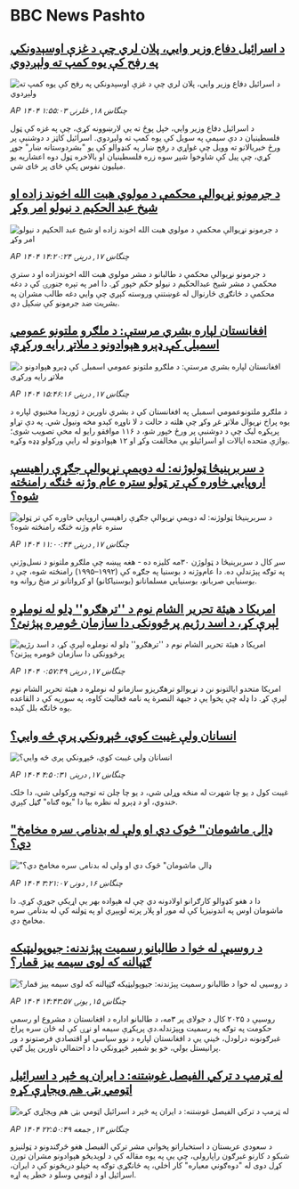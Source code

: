 # BBC News Pashto## [د اسرائیل دفاع وزیر وايي، پلان لري چې د غزې اوسېدونکي په رفح کې یوه کمپ ته ولېږدوي](https://www.bbc.com/pashto/articles/cj61wklgl6go?at_campaign=githubrss)![د اسرائیل دفاع وزیر وايي، پلان لري چې د غزې اوسېدونکي په رفح کې یوه کمپ ته ولېږدوي](https://ichef.bbci.co.uk/ace/ws/240/cpsprodpb/ba73/live/764175f0-5c61-11f0-a40e-a1af2950b220.jpg)_AP ۱۴۰۴ چنگاښ ۱۸, څلرنۍ ۱:۵۵:۰۳_د اسرائیل دفاع وزیر وايي، خپل پوځ ته یې لارښوونه کړې، چې په غزه کې ټول فلسطینیان د دې سیمې په سویل کې یوه کمپ ته ولېږدوي.
اسرائیل کاټز د دوشنبې پر ورځ خبریالانو ته وویل چې غواړي د رفح ښار په کنډوالو کې یو "بشردوستانه ښار" جوړ کړي، چې پیل کې شاوخوا شپږ سوه زره فلسطینیان  او بالاخره ټول دوه اعشاریه یو میلیون نفوس پکې ځای پر ځای شي.## [د جرمونو نړیوالې محکمې د مولوي هبت الله اخوند زاده او شیخ عبد الحکیم د نیولو امر وکړ](https://www.bbc.com/pashto/articles/clyxdm88grwo?at_campaign=githubrss)![د جرمونو نړیوالې محکمې د مولوي هبت الله اخوند زاده او شیخ عبد الحکیم د نیولو امر وکړ](https://ichef.bbci.co.uk/ace/ws/240/cpsprodpb/fa83/live/1d202350-5c06-11f0-b5c5-012c5796682d.jpg)_AP ۱۴۰۴ چنگاښ ۱۷, درېنۍ ۱۴:۲۰:۲۴_د جرمونو نړیوالې محکمې د طالبانو د مشر مولوي هبت الله اخوندزاده او د سترې محکمې د مشر شیخ عبدالحکیم د نیولو حکم خپور کړ. دا امر په تېره جنورۍ کې د دغه محکمې د ځانګړي څارنوال له غوښتنې وروسته کېږي چې وايي دغه طالب مشران په بشریت ضد جرمونو کې ښکېل دي.## [افغانستان لپاره بشري مرستې: د ملګرو ملتونو عمومي اسمبلۍ کې ډېرو هېوادونو د ملاتړ رایه ورکړې](https://www.bbc.com/pashto/articles/cdjx870xypeo?at_campaign=githubrss)![افغانستان لپاره بشري مرستې: د ملګرو ملتونو عمومي اسمبلۍ کې ډېرو هېوادونو د ملاتړ رایه ورکړې](https://ichef.bbci.co.uk/ace/ws/240/cpsprodpb/2cfa/live/58135e50-5be8-11f0-9584-0dcfb55e8671.jpg)_AP ۱۴۰۴ چنگاښ ۱۷, درېنۍ ۱۵:۴۶:۱۶_د ملګرو ملتونوعمومي اسمبلۍ  په افغانستان کې د بشري ناورین د ژورېدا مخنیوي لپاره د یوه پراخ نړیوال ملاتړ غږ وکړ چې هلته د حالت د لا ناوړه کېدو مخه ونیول شي. په دې تړاو پرېکړه‌ لیک چې د دوشنبې پر ورځ خپور شو، د ۱۱۶ موافقو رایو له مخې تصویب شوی؛ یوازې متحده ایالات او اسرائیلو یې مخالفت وکړ او ۱۲ هېوادونو له رایې ورکولو ډډه وکړه.## [د سربرېنيڅا ټولوژنه: له دویمې نړیوالې جګړې راهیسې اروپایي خاوره کې تر ټولو ستره عام وژنه څنګه رامنځته شوه؟](https://www.bbc.com/pashto/articles/crk67vdjnygo?at_campaign=githubrss)![د سربرېنيڅا ټولوژنه: له دویمې نړیوالې جګړې راهیسې اروپایي خاوره کې تر ټولو ستره عام وژنه څنګه رامنځته شوه؟](https://ichef.bbci.co.uk/ace/ws/240/cpsprodpb/7e84/live/232cbd40-5bdd-11f0-960d-e9f1088a89fe.jpg)_AP ۱۴۰۴ چنگاښ ۱۷, درېنۍ ۱۱:۰۰:۴۴_سږ کال د سربرېنيڅا د ټولوژن ۳۰مه کلیزه ده - هغه پېښه چې ملګرو ملتونو د نسل‌وژنې په توګه پېژندلې ده.
دا عام‌وژنه د بوسنیا په جګړه کې (۱۹۹۲–۱۹۹۵) رامنځته شوه، چې د بوسنیایي صربانو، بوسنیایي مسلمانانو (بوسنیاکانو) او کرواتانو تر منځ روانه وه.## [امریکا د هيئة تحریر الشام نوم د ''ترهګرو'' ډلو له نوملړه لېرې کړ، د اسد رژیم پرځوونکی دا سازمان څومره پېژنئ؟](https://www.bbc.com/pashto/articles/cg75vv52mm5o?at_campaign=githubrss)![امریکا د هيئة تحریر الشام نوم د ''ترهګرو'' ډلو له نوملړه لېرې کړ، د اسد رژیم پرځوونکی دا سازمان څومره پېژنئ؟](https://ichef.bbci.co.uk/ace/ws/240/cpsprodpb/d2fb/live/ae397af0-5b96-11f0-960d-e9f1088a89fe.jpg)_AP ۱۴۰۴ چنگاښ ۱۷, درېنۍ ۰:۵۷:۴۹_امریکا متحدو ایالتونو نن د نړیوالو ترهګریزو سازمانو له نوملړه د هيئة تحریر الشام نوم لېرې کړ. دا ډله چې پخوا یې د جبهة النصرة په نامه فعالیت کاوه، په سوریه کې د القاعده یوه څانګه بلل کېده.## [انسانان ولې غیبت کوي، څېړونکي پرې څه وايي؟](https://www.bbc.com/pashto/articles/c70xrkrqn2wo?at_campaign=githubrss)![انسانان ولې غیبت کوي، څېړونکي پرې څه وايي؟](https://ichef.bbci.co.uk/ace/ws/240/cpsprodpb/3f88/live/8adb0a80-454b-11f0-9aa2-539732b750e5.jpg)_AP ۱۴۰۴ چنگاښ ۱۷, درېنۍ ۴:۵۰:۳۱_غیبت کول د یو چا شهرت له منځه وړلی شي، د یو چا چلن ته توجیه ورکولی شي، دا خلک خندوي، او د ډېرو له نظره بیا دا "یوه ګناه" ګڼل کېږي.## ["ډالۍ ماشومان" څوک دي او ولې له بدنامۍ سره مخامخ دي؟](https://www.bbc.com/pashto/articles/c78n1gwezpqo?at_campaign=githubrss)!["ډالۍ ماشومان" څوک دي او ولې له بدنامۍ سره مخامخ دي؟](https://ichef.bbci.co.uk/ace/ws/240/cpsprodpb/b004/live/cc805e40-370e-11f0-8947-7d6241f9fce9.png)_AP ۱۴۰۴ چنگاښ ۱۶, دونۍ ۳:۲۱:۰۷_دا د هغو کډوالو کارګرانو اولادونه دي چې له هېواده بهر یې اړیکې جوړې کړې. دا ماشومان اوس په اندونیزیا کې له مور او پلار پرته لویېږي او په ټولنه کې له بدنامۍ سره مخامخ دي.## [د روسیې له خوا د طالبانو رسمیت پېژندنه: جیوپولیټیکه ګټپالنه که لوی سیمه ییز قمار؟](https://www.bbc.com/pashto/articles/c74z05nw32jo?at_campaign=githubrss)![د روسیې له خوا د طالبانو رسمیت پېژندنه: جیوپولیټیکه ګټپالنه که لوی سیمه ییز قمار؟](https://ichef.bbci.co.uk/ace/ws/240/cpsprodpb/4a5d/live/e1fa3830-59b5-11f0-994d-9db2713c89df.jpg)_AP ۱۴۰۴ چنگاښ ۱۵, يونۍ ۱۴:۴۳:۵۷_روسیې د ۲۰۲۵ کال د جولای پر ۳مه، د طالبانو اداره د افغانستان د مشروع او رسمي حکومت په توګه په رسمیت وپېژندله.دې پرېکړې سیمه او نړۍ کې له ځان سره پراخ غبرګونونه درلودل، ځینې یې د افغانستان لپاره د نوو سیاسي او اقتصادي فرصتونو د ور پرانیستل بولي، خو یو شمېر څېړونکي دا د احتمالي ناورین پیل ګڼې.## [له ټرمپ د ترکي الفیصل غوښتنه: د ایران په څېر د اسرائیل اټومي بټۍ هم ویجاړې کړه](https://www.bbc.com/pashto/articles/c9qxn395vdwo?at_campaign=githubrss)![له ټرمپ د ترکي الفیصل غوښتنه: د ایران په څېر د اسرائیل اټومي بټۍ هم ویجاړې کړه](https://ichef.bbci.co.uk/ace/ws/240/cpsprodpb/7d97/live/167e3100-592b-11f0-b5c5-012c5796682d.jpg)_AP ۱۴۰۴ چنگاښ ۱۳, جمعه ۲۲:۵۰:۴۹_د سعودي عربستان د استخباراتو پخواني مشر ترکي الفيصل هغو څرګندونو د ټولنیزو شبکو د کارنو غبرګون راپارولی، چې یې په یوه مقاله کې د لوېدیځو هېوادونو مشران تورن کړل دوی له "دوه‌ګوني معیاره" کار اخلي، په ځانګړې توګه په خپلو دریځونو کې د ایران، اسرائیل او د اټومي وسلو د خطر په اړه.